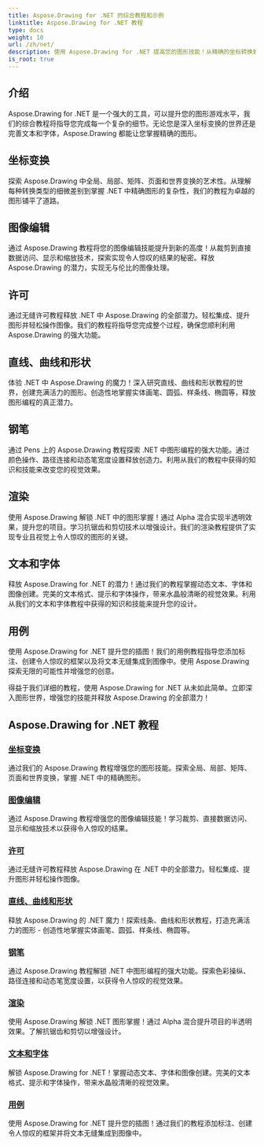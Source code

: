 ```yaml
---
title: Aspose.Drawing for .NET 的综合教程和示例
linktitle: Aspose.Drawing for .NET 教程
type: docs
weight: 10
url: /zh/net/
description: 使用 Aspose.Drawing for .NET 提高您的图形技能！从精确的坐标转换到动态文本和字体，我们的教程释放了图形的全部潜力。
is_root: true
---
```


## 介绍

Aspose.Drawing for .NET 是一个强大的工具，可以提升您的图形游戏水平，我们的综合教程将指导您完成每一个复杂的细节。无论您是深入坐标变换的世界还是完善文本和字体，Aspose.Drawing 都能让您掌握精确的图形。

## 坐标变换
探索 Aspose.Drawing 中全局、局部、矩阵、页面和世界变换的艺术性。从理解每种转换类型的细微差别到掌握 .NET 中精确图形的复杂性，我们的教程为卓越的图形铺平了道路。

## 图像编辑
通过 Aspose.Drawing 教程将您的图像编辑技能提升到新的高度！从裁剪到直接数据访问、显示和缩放技术，探索实现令人惊叹的结果的秘密。释放 Aspose.Drawing 的潜力，实现无与伦比的图像处理。

## 许可
通过无缝许可教程释放 .NET 中 Aspose.Drawing 的全部潜力。轻松集成、提升图形并轻松操作图像。我们的教程将指导您完成整个过程，确保您顺利利用 Aspose.Drawing 的强大功能。

## 直线、曲线和形状
体验 .NET 中 Aspose.Drawing 的魔力！深入研究直线、曲线和形状教程的世界，创建充满活力的图形。创造性地掌握实体画笔、圆弧、样条线、椭圆等，释放图形编程的真正潜力。

## 钢笔
通过 Pens 上的 Aspose.Drawing 教程探索 .NET 中图形编程的强大功能。通过颜色操作、路径连接和动态笔宽度设置释放创造力。利用从我们的教程中获得的知识和技能来改变您的视觉效果。

## 渲染
使用 Aspose.Drawing 解锁 .NET 中的图形掌握！通过 Alpha 混合实现半透明效果，提升您的项目。学习抗锯齿和剪切技术以增强设计。我们的渲染教程提供了实现专业且视觉上令人惊叹的图形的关键。

## 文本和字体
释放 Aspose.Drawing for .NET 的潜力！通过我们的教程掌握动态文本、字体和图像创建。完美的文本格式、提示和字体操作，带来水晶般清晰的视觉效果。利用从我们的文本和字体教程中获得的知识和技能来提升您的设计。

## 用例
使用 Aspose.Drawing for .NET 提升您的插图！我们的用例教程指导您添加标注、创建令人惊叹的框架以及将文本无缝集成到图像中。使用 Aspose.Drawing 探索无限的可能性并增强您的创意。

得益于我们详细的教程，使用 Aspose.Drawing for .NET 从未如此简单。立即深入图形世界，增强您的技能并释放 Aspose.Drawing 的全部潜力！

## Aspose.Drawing for .NET 教程
### [坐标变换](./coordinate-transformations/)
通过我们的 Aspose.Drawing 教程增强您的图形技能。探索全局、局部、矩阵、页面和世界变换，掌握 .NET 中的精确图形。
### [图像编辑](./image-editing/)
通过 Aspose.Drawing 教程增强您的图像编辑技能！学习裁剪、直接数据访问、显示和缩放技术以获得令人惊叹的结果。
### [许可](./licensing/)
通过无缝许可教程释放 Aspose.Drawing 在 .NET 中的全部潜力。轻松集成、提升图形并轻松操作图像。
### [直线、曲线和形状](./lines-curves-and-shapes/)
释放 Aspose.Drawing 的 .NET 魔力！探索线条、曲线和形状教程，打造充满活力的图形 - 创造性地掌握实体画笔、圆弧、样条线、椭圆等。
### [钢笔](./pens/)
通过 Aspose.Drawing 教程解锁 .NET 中图形编程的强大功能。探索色彩操纵、路径连接和动态笔宽度设置，以获得令人惊叹的视觉效果。
### [渲染](./rendering/)
使用 Aspose.Drawing 解锁 .NET 图形掌握！通过 Alpha 混合提升项目的半透明效果。了解抗锯齿和剪切以增强设计。
### [文本和字体](./text-and-fonts/)
解锁 Aspose.Drawing for .NET！掌握动态文本、字体和图像创建。完美的文本格式、提示和字体操作，带来水晶般清晰的视觉效果。
### [用例](./use-cases/)
使用 Aspose.Drawing for .NET 提升您的插图！通过我们的教程添加标注、创建令人惊叹的框架并将文本无缝集成到图像中。